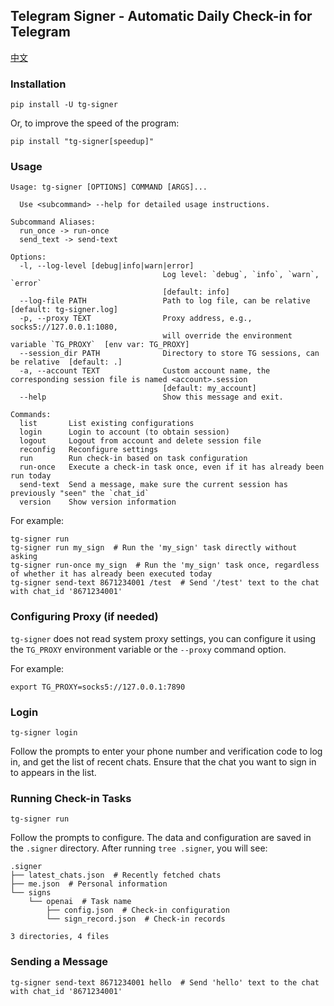 ## Telegram Signer - Automatic Daily Check-in for Telegram

[中文](./README.md)

### Installation

```
pip install -U tg-signer
```

Or, to improve the speed of the program:

```
pip install "tg-signer[speedup]"
```

### Usage

```
Usage: tg-signer [OPTIONS] COMMAND [ARGS]...

  Use <subcommand> --help for detailed usage instructions.

Subcommand Aliases:
  run_once -> run-once
  send_text -> send-text

Options:
  -l, --log-level [debug|info|warn|error]
                                  Log level: `debug`, `info`, `warn`, `error`
                                  [default: info]
  --log-file PATH                 Path to log file, can be relative  [default: tg-signer.log]
  -p, --proxy TEXT                Proxy address, e.g., socks5://127.0.0.1:1080,
                                  will override the environment variable `TG_PROXY`  [env var: TG_PROXY]
  --session_dir PATH              Directory to store TG sessions, can be relative  [default: .]
  -a, --account TEXT              Custom account name, the corresponding session file is named <account>.session
                                  [default: my_account]
  --help                          Show this message and exit.

Commands:
  list       List existing configurations
  login      Login to account (to obtain session)
  logout     Logout from account and delete session file
  reconfig   Reconfigure settings
  run        Run check-in based on task configuration
  run-once   Execute a check-in task once, even if it has already been run today
  send-text  Send a message, make sure the current session has previously "seen" the `chat_id`
  version    Show version information
```

For example:

```
tg-signer run
tg-signer run my_sign  # Run the 'my_sign' task directly without asking
tg-signer run-once my_sign  # Run the 'my_sign' task once, regardless of whether it has already been executed today
tg-signer send-text 8671234001 /test  # Send '/test' text to the chat with chat_id '8671234001'
```

### Configuring Proxy (if needed)

`tg-signer` does not read system proxy settings, you can configure it using the `TG_PROXY` environment variable or the `--proxy` command option.

For example:

```
export TG_PROXY=socks5://127.0.0.1:7890
```

### Login

```
tg-signer login
```

Follow the prompts to enter your phone number and verification code to log in, and get the list of recent chats. Ensure that the chat you want to sign in to appears in the list.

### Running Check-in Tasks

```
tg-signer run
```

Follow the prompts to configure. The data and configuration are saved in the `.signer` directory. After running `tree .signer`, you will see:

```
.signer
├── latest_chats.json  # Recently fetched chats
├── me.json  # Personal information
└── signs
    └── openai  # Task name
        ├── config.json  # Check-in configuration
        └── sign_record.json  # Check-in records

3 directories, 4 files
```

### Sending a Message

```
tg-signer send-text 8671234001 hello  # Send 'hello' text to the chat with chat_id '8671234001'
```
